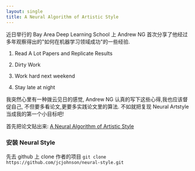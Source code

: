```yaml
---
layout: single
title: A Neural Algorithm of Artistic Style
---
```


近日举行的 Bay Area Deep Learning School 上 Andrew NG 首次分享了他经过多年观察得出的"如何在机器学习领域成功"的一些经验.

1. Read A Lot Papers and Replicate Results

2. Dirty Work

3. Work hard next weekend

4. Stay late at night

我突然心里有一种拨云见日的感觉, Andrew NG 认真的写下这些心得,我也应该督促自己, 不但要多看论文,更要多实践论文里的算法.
不如就把复现 Neural Artstyle 当成我的第一个小目标吧!

首先把论文贴出来:
[A Neural Algorithm of Artistic Style](https://arxiv.org/abs/1508.06576)

### 安装 Neural Style
先去 github 上 clone 作者的项目
`git clone https://github.com/jcjohnson/neural-style.git`

